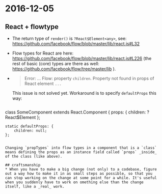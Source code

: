 # 2016-12-05

## React + flowtype

* The return type of `render()` is `?React$Element<any>`, see: https://github.com/facebook/flow/blob/master/lib/react.js#L32 

* Flow types for React are here: https://github.com/facebook/flow/blob/master/lib/react.js#L226 (the rest of basic (core) types are there as well: https://github.com/facebook/flow/tree/master/lib ).


* > Error: ... Flow: property `children`. Property not found in props of React element `...`

  This issue is not solved yet. Workaround is to specify `defaultProps` this way:

  ~~~ javascript
class SomeComponent extends React.Component {
	props: {
		children: ?React$Element<any>
	};

	static defaultProps: {
		children: null;
	};
  ~~~

  Changing `propTypes` into flow types in a component that is a `class` means defining the props as an instance field called `props` _inside_ of the class (like above).

## craftsmanship
* When you have to make a big change (not only) to a codebase, figure out a way how to make it in as small steps as possible, so that you can stop working on the change at some point for a while. It's useful when you suddenly have to work on omething else than the change itself, like a _real_ work.

